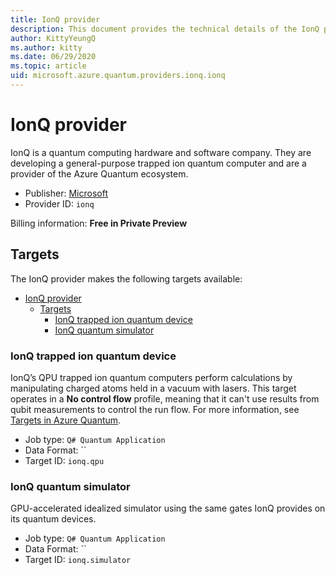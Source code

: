 ```yaml
---
title: IonQ provider
description: This document provides the technical details of the IonQ provider
author: KittyYeungQ
ms.author: kitty
ms.date: 06/29/2020
ms.topic: article
uid: microsoft.azure.quantum.providers.ionq.ionq
---
```


# IonQ provider

IonQ is a quantum computing hardware and software company. They are developing a
general-purpose trapped ion quantum computer and are a provider of the
Azure Quantum ecosystem.

- Publisher: [Microsoft](https://microsoft.com)
- Provider ID: `ionq`

Billing information: **Free in Private Preview** 

## Targets

The IonQ provider makes the following targets available:

- [IonQ provider](#ionq-provider)
  - [Targets](#targets)
    - [IonQ trapped ion quantum device](#ionq-trapped-ion-quantum-device)
    - [IonQ quantum simulator](#ionq-quantum-simulator)

### IonQ trapped ion quantum device

IonQ’s QPU trapped ion quantum computers perform calculations by manipulating
charged atoms held in a vacuum with lasers. This target operates in a **No
control flow** profile, meaning that it can't use results from qubit
measurements to control the run flow. For more information, see [Targets in Azure Quantum](xref:microsoft.azure.quantum.concepts.targets).

- Job type: `Q# Quantum Application`
- Data Format: ``
- Target ID: `ionq.qpu`

### IonQ quantum simulator

GPU-accelerated idealized simulator using the same gates IonQ provides on its
quantum devices.

- Job type: `Q# Quantum Application`
- Data Format: ``
- Target ID: `ionq.simulator`
